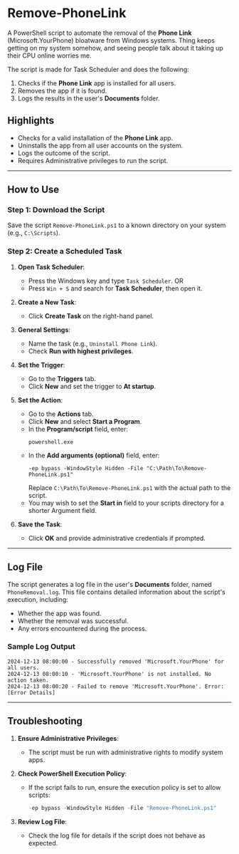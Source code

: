 # Remove-PhoneLink

A PowerShell script to automate the removal of the **Phone Link** (Microsoft.YourPhone) bloatware from Windows systems. Thing keeps getting on my system somehow, and seeing people talk about it taking up their CPU online worries me.

The script is made for Task Scheduler and does the following:

1. Checks if the **Phone Link** app is installed for all users.
2. Removes the app if it is found.
3. Logs the results in the user's **Documents** folder.

## Highlights
- Checks for a valid installation of the **Phone Link** app.
- Uninstalls the app from all user accounts on the system.
- Logs the outcome of the script.
- Requires Administrative privileges to run the script.

---

## How to Use

### Step 1: Download the Script
Save the script `Remove-PhoneLink.ps1` to a known directory on your system (e.g., `C:\Scripts`).

### Step 2: Create a Scheduled Task
1. **Open Task Scheduler**:
   - Press the Windows key and type `Task Scheduler`.
   OR
   - Press `Win + S` and search for **Task Scheduler**, then open it.

2. **Create a New Task**:
   - Click **Create Task** on the right-hand panel.

3. **General Settings**:
   - Name the task (e.g., `Uninstall Phone Link`).
   - Check **Run with highest privileges**.

4. **Set the Trigger**:
   - Go to the **Triggers** tab.
   - Click **New** and set the trigger to **At startup**.

5. **Set the Action**:
   - Go to the **Actions** tab.
   - Click **New** and select **Start a Program**.
   - In the **Program/script** field, enter:
     ```plaintext
     powershell.exe
     ```
   - In the **Add arguments (optional)** field, enter:
     ```plaintext
     -ep bypass -WindowStyle Hidden -File "C:\Path\To\Remove-PhoneLink.ps1"
     ```
     Replace `C:\Path\To\Remove-PhoneLink.ps1` with the actual path to the script.
   - You may wish to set the **Start in** field to your scripts directory for a shorter Argument field.

6. **Save the Task**:
   - Click **OK** and provide administrative credentials if prompted.

---

## Log File
The script generates a log file in the user's **Documents** folder, named `PhoneRemoval.log`. This file contains detailed information about the script's execution, including:

- Whether the app was found.
- Whether the removal was successful.
- Any errors encountered during the process.

### Sample Log Output
```plaintext
2024-12-13 08:00:00 - Successfully removed 'Microsoft.YourPhone' for all users.
2024-12-13 08:00:10 - 'Microsoft.YourPhone' is not installed. No action taken.
2024-12-13 08:00:20 - Failed to remove 'Microsoft.YourPhone'. Error: [Error Details]
```

---

## Troubleshooting
1. **Ensure Administrative Privileges**:
   - The script must be run with administrative rights to modify system apps.

2. **Check PowerShell Execution Policy**:
   - If the script fails to run, ensure the execution policy is set to allow scripts:
     ```powershell
     -ep bypass -WindowStyle Hidden -File "Remove-PhoneLink.ps1"
     ```

3. **Review Log File**:
   - Check the log file for details if the script does not behave as expected.
